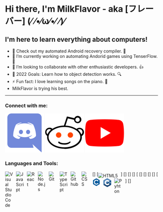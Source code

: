 # Hi there, I'm MilkFlavor - aka [フレーバー] (⁄ ⁄•⁄ω⁄•⁄ ⁄)⁄

## I'm here to learn everything about computers!

- 🔭 Check out my automated Android recovery compiler. 🤖
- 📔 I’m currently working on automating Andorid games using TenserFlow. 🧠
- 👯 I’m looking to collaborate with other enthusiastic developers. 👍
- 🥅 2022 Goals: Learn how to object detection works. 🔍
- ⚡ Fun fact: I love learning songs on the piano. 🎹
- MilkFlavor is trying his best.
---
### Connect with me:

[![website](./images/discordapp-icon.svg)](https://discord.gg/zsyzKHXHXh)
[![website](./images/reddit-icon.svg)](https://www.reddit.com/user/brahitsnickgurr)
[![website](./images/youtube-icon.svg)](https://www.youtube.com/channel/UC43cw3IXfulH6NSIYmGF5nw)

### Languages and Tools:
[<img align="left" alt="Visual Studio Code" width="26px" src="https://cdn.jsdelivr.net/gh/devicons/devicon/icons/vscode/vscode-original.svg" style="padding-right:10px;" />]
[<img align="middle" alt="HTML5" width="26px" src="https://cdn.jsdelivr.net/gh/devicons/devicon/icons/html5/html5-original.svg" style="padding-right:10px;" />]
[<img align="left" alt="JavaScript" width="26px" src="https://cdn.jsdelivr.net/gh/devicons/devicon/icons/javascript/javascript-original.svg" style="padding-right:10px;" />]
[<img align="left" alt="React" width="26px" src="https://cdn.jsdelivr.net/gh/devicons/devicon/icons/react/react-original.svg" style="padding-right:10px;" />]
[<img align="left" alt="Node.js" width="26px" src="https://cdn.jsdelivr.net/gh/devicons/devicon/icons/nodejs/nodejs-original.svg" style="padding-right:10px;" />]
[<img align="left" alt="Git" width="26px" src="https://cdn.jsdelivr.net/gh/devicons/devicon/icons/git/git-original.svg" style="padding-right:10px;" />
[<img align="left" alt="TypeScript" width="26px" src="https://upload.wikimedia.org/wikipedia/commons/4/4c/Typescript_logo_2020.svg" style="padding-right:10px;" />]
[<img align="left" alt="Github" width="26px" src="https://user-images.githubusercontent.com/3369400/139447912-e0f43f33-6d9f-45f8-be46-2df5bbc91289.png" style="padding-right:10px;" />]
[<img align="left" alt="CSS" width="26px" src="https://upload.wikimedia.org/wikipedia/commons/6/62/CSS3_logo.svg" style="padding-right:10px;" />]
[<img align="left" alt="C" width="26px" src="./images/c.svg" style="padding-right:10px;" />]
[<img align="left" alt="C++" width="26px" src="./images/c++.svg" style="padding-right:10px;" />]
[<img align="left" alt="Pyhton" width="26px" src="https://upload.wikimedia.org/wikipedia/commons/c/c3/Python-logo-notext.svg" style="padding-right:10px;" />]
